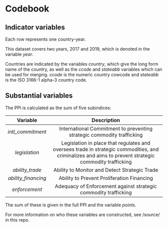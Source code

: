 # Codebook

## Indicator variables

Each row represents one country-year. 

This dataset covers two years, 2017 and 2019, which is denoted in the variable *year*.

Countries are indicated by the variables *country*, which give the long form name of the country, as well as the *ccode* and *stateabb* variables which can be used for merging. *ccode* is the numeric country cowcode and *stateabb* is the ISO 3166-1 alpha-3 country code.

## Substantial variables

The PPI is calculated as the sum of five subindices:

| Variable 	| Description 	|
|:---:	|:---:	|
| *intl_commitment* 	| International Commitment to preventing strategic commodity trafficking 	|
| *legislation* 	| Legislation in place that regulates and oversees trade in strategic commodities, and criminalizes and aims to prevent strategic commodity trafficking 	|
| *ability_trade* 	| Ability to Monitor and Detect Strategic Trade 	|
| *ability_financing* 	| Ability to Prevent Proliferation Financing 	|
| *enforcement* 	| Adequacy of Enforcement against strategic commodity trafficking 	|

The sum of these is given in the full PPI and the variable *points*.

For more information on who these variables are constructed, see /source/ in this repo.
